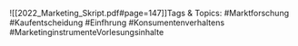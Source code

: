 
![[2022_Marketing_Skript.pdf#page=147]]Tags & Topics:
   #Marktforschung
   #Kaufentscheidung
   #Einfhrung
   #Konsumentenverhaltens
   #MarketinginstrumenteVorlesungsinhalte